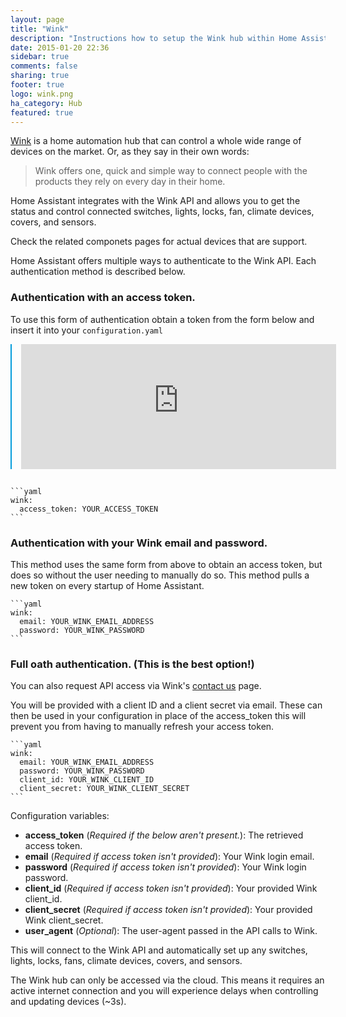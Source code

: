 ```yaml
---
layout: page
title: "Wink"
description: "Instructions how to setup the Wink hub within Home Assistant."
date: 2015-01-20 22:36
sidebar: true
comments: false
sharing: true
footer: true
logo: wink.png
ha_category: Hub
featured: true
---
```


[Wink](http://www.wink.com/) is a home automation hub that can control a whole wide range of devices on the market. Or, as they say in their own words:

<blockquote>
  Wink offers one, quick and simple way to connect people with the products they rely on every day in their home.
</blockquote>

Home Assistant integrates with the Wink API and allows you to get the status and control connected switches, lights, locks, fan, climate devices, covers, and sensors.

Check the related componets pages for actual devices that are support.

Home Assistant offers multiple ways to authenticate to the Wink API. Each authentication method is described below.

### Authentication with an access token.


To use this form of authentication obtain a token from the form below and insert it into your `configuration.yaml`

<iframe src="https://winkbearertoken.appspot.com"
        style='width: 100%; height: 200px; border: 0; margin: 0 auto 15px; border-left: 2px solid #049cdb; padding-left: 15px;'></iframe>

    ```yaml
    wink:
      access_token: YOUR_ACCESS_TOKEN
    ```

### Authentication with your Wink email and password.


This method uses the same form from above to obtain an access token, but does so without the user needing to manually do so.
This method pulls a new token on every startup of Home Assistant.

    ```yaml
    wink:
      email: YOUR_WINK_EMAIL_ADDRESS
      password: YOUR_WINK_PASSWORD
    ```

### Full oath authentication. (This is the best option!)


You can also request API access via Wink's [contact us](http://www.wink.com/help/contact/) page.

You will be provided with a client ID and a client secret via email. These can then be used in your configuration in place of the access_token this will prevent you from having to manually refresh your access token.

    ```yaml
    wink:
      email: YOUR_WINK_EMAIL_ADDRESS
      password: YOUR_WINK_PASSWORD
      client_id: YOUR_WINK_CLIENT_ID
      client_secret: YOUR_WINK_CLIENT_SECRET
    ```

Configuration variables:

- **access_token** (*Required if the below aren't present.*): The retrieved access token.
- **email** (*Required if access token isn't provided*): Your Wink login email.
- **password** (*Required if access token isn't provided*): Your Wink login password.
- **client_id** (*Required if access token isn't provided*): Your provided Wink client_id.
- **client_secret** (*Required if access token isn't provided*): Your provided Wink client_secret.
- **user_agent** (*Optional*): The user-agent passed in the API calls to Wink.

This will connect to the Wink API and automatically set up any switches, lights, locks, fans, climate devices, covers, and sensors.

<p class='note'>
The Wink hub can only be accessed via the cloud. This means it requires an active internet connection and you will experience delays when controlling and updating devices (~3s).
</p>
